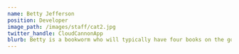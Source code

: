 ```yaml
---
name: Betty Jefferson
position: Developer
image_path: /images/staff/cat2.jpg
twitter_handle: CloudCannonApp
blurb: Betty is a bookworm who will typically have four books on the go.
---
```

